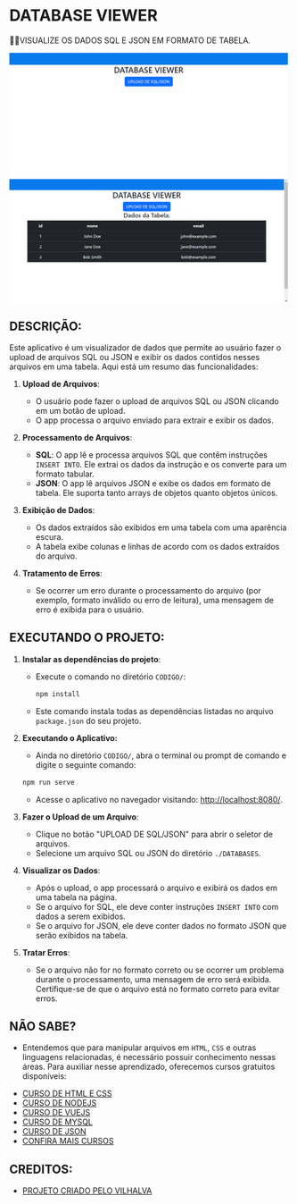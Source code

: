 # DATABASE VIEWER
👨‍🏫VISUALIZE OS DADOS SQL E JSON EM FORMATO DE TABELA.

<img src="./IMAGENS/FOTO_1.png" align="center" width="500"> <br> 
<img src="./IMAGENS/FOTO_2.png" align="center" width="500"> <br> 

## DESCRIÇÃO:
Este aplicativo é um visualizador de dados que permite ao usuário fazer o upload de arquivos SQL ou JSON e exibir os dados contidos nesses arquivos em uma tabela. Aqui está um resumo das funcionalidades:

1. **Upload de Arquivos**:
   - O usuário pode fazer o upload de arquivos SQL ou JSON clicando em um botão de upload.
   - O app processa o arquivo enviado para extrair e exibir os dados.

2. **Processamento de Arquivos**:
   - **SQL**: O app lê e processa arquivos SQL que contêm instruções `INSERT INTO`. Ele extrai os dados da instrução e os converte para um formato tabular.
   - **JSON**: O app lê arquivos JSON e exibe os dados em formato de tabela. Ele suporta tanto arrays de objetos quanto objetos únicos.

3. **Exibição de Dados**:
   - Os dados extraídos são exibidos em uma tabela com uma aparência escura.
   - A tabela exibe colunas e linhas de acordo com os dados extraídos do arquivo.

4. **Tratamento de Erros**:
   - Se ocorrer um erro durante o processamento do arquivo (por exemplo, formato inválido ou erro de leitura), uma mensagem de erro é exibida para o usuário.

## EXECUTANDO O PROJETO:
1. **Instalar as dependências do projeto**:
   - Execute o comando no diretório `CODIGO/`:
     ```cmd
     npm install
     ```

   - Este comando instala todas as dependências listadas no arquivo `package.json` do seu projeto.

2. **Executando o Aplicativo:**
   - Ainda no diretório `CODIGO/`, abra o terminal ou prompt de comando e digite o seguinte comando:
   ```bash
   npm run serve
   ```

   - Acesse o aplicativo no navegador visitando: [http://localhost:8080/](http://localhost:8080/).
   
3. **Fazer o Upload de um Arquivo**:
   - Clique no botão "UPLOAD DE SQL/JSON" para abrir o seletor de arquivos.
   - Selecione um arquivo SQL ou JSON do diretório `./DATABASES`.

4. **Visualizar os Dados**:
   - Após o upload, o app processará o arquivo e exibirá os dados em uma tabela na página.
   - Se o arquivo for SQL, ele deve conter instruções `INSERT INTO` com dados a serem exibidos.
   - Se o arquivo for JSON, ele deve conter dados no formato JSON que serão exibidos na tabela.

5. **Tratar Erros**:
   - Se o arquivo não for no formato correto ou se ocorrer um problema durante o processamento, uma mensagem de erro será exibida. Certifique-se de que o arquivo está no formato correto para evitar erros.

## NÃO SABE?
- Entendemos que para manipular arquivos em `HTML`, `CSS` e outras linguagens relacionadas, é necessário possuir conhecimento nessas áreas. Para auxiliar nesse aprendizado, oferecemos cursos gratuitos disponíveis:
* [CURSO DE HTML E CSS](https://github.com/VILHALVA/CURSO-DE-HTML-E-CSS)
* [CURSO DE NODEJS](https://github.com/VILHALVA/CURSO-DE-NODEJS)
* [CURSO DE VUEJS](https://github.com/VILHALVA/CURSO-DE-VUEJS)
* [CURSO DE MYSQL](https://github.com/VILHALVA/CURSO-DE-MYSQL)
* [CURSO DE JSON](https://github.com/VILHALVA/CURSO-DE-JSON)
* [CONFIRA MAIS CURSOS](https://github.com/VILHALVA?tab=repositories&q=+topic:CURSO)

## CREDITOS:
- [PROJETO CRIADO PELO VILHALVA](https://github.com/VILHALVA)



